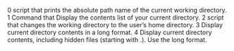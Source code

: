 0 script that prints the absolute path name of the current working directory.
1 Command that Display the contents list of your current directory.
2 script that changes the working directory to the user’s home directory.
3 Display current directory contents in a long format.
4 Display current directory contents, including hidden files (starting with .). Use the long format.
